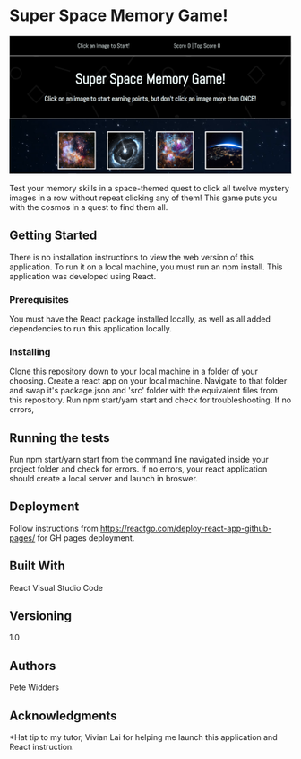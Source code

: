 # Super Space Memory Game!

![](./ReadmeAssets/screenshot.png) 

Test your memory skills in a space-themed quest to click all twelve mystery images in a row without repeat clicking any of them! This game puts you with the cosmos in a quest to find them all.

## Getting Started

There is no installation instructions to view the web version of this application. To run it on a local machine, you must run an npm install. This application was developed using React.

### Prerequisites

You must have the React package installed locally, as well as all added dependencies to run this application locally.

### Installing

Clone this repository down to your local machine in a folder of your choosing. Create a react app on your local machine. Navigate to that folder and swap it's package.json and 'src' folder with the equivalent files from this repository. Run npm start/yarn start and check for troubleshooting. If no errors, 

## Running the tests

Run npm start/yarn start from the command line navigated inside your project folder and check for errors. If no errors, your react application should create a local server and launch in broswer.

## Deployment

Follow instructions from https://reactgo.com/deploy-react-app-github-pages/ for GH pages deployment.

## Built With

React
Visual Studio Code

## Versioning

1.0

## Authors

Pete Widders

## Acknowledgments

*Hat tip to my tutor, Vivian Lai for helping me launch this application and React instruction.
